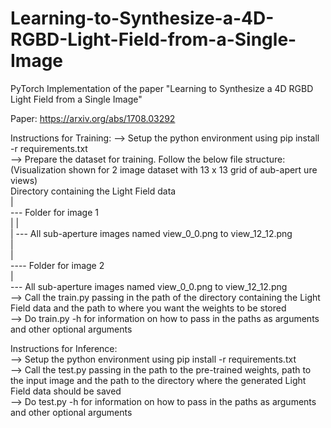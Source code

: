 # Learning-to-Synthesize-a-4D-RGBD-Light-Field-from-a-Single-Image
PyTorch Implementation of the paper "Learning to Synthesize a 4D RGBD Light Field from a Single Image"

Paper: https://arxiv.org/abs/1708.03292 

Instructions for Training:
    --> Setup the python environment using pip install -r requirements.txt <br>
    --> Prepare the dataset for training. Follow the below file structure: <br>
        (Visualization shown for 2 image dataset with 13 x 13 grid of aub-apert ure views) <br>
            Directory containing the Light Field data <br>
            | <br>
            --- Folder for image 1 <br>
            |   | <br>
            |   --- All sub-aperture images named view_0_0.png to view_12_12.png<br>
            |<br>
            |<br>
            ---- Folder for image 2<br>
                |<br>
                --- All sub-aperture images named view_0_0.png to view_12_12.png<br>
    --> Call the train.py passing in the path of the directory containing the Light Field data and the path to where you want the weights to be stored <br>
    --> Do train.py -h for information on how to pass in the paths as arguments and other optional arguments <br>


Instructions for Inference:<br>
    --> Setup the python environment using pip install -r requirements.txt <br>
    --> Call the test.py passing in the path to the pre-trained weights, path to the input image and the path to the directory where the generated Light Field data should be saved<br>
    --> Do test.py -h for information on how to pass in the paths as arguments and other optional arguments<br>